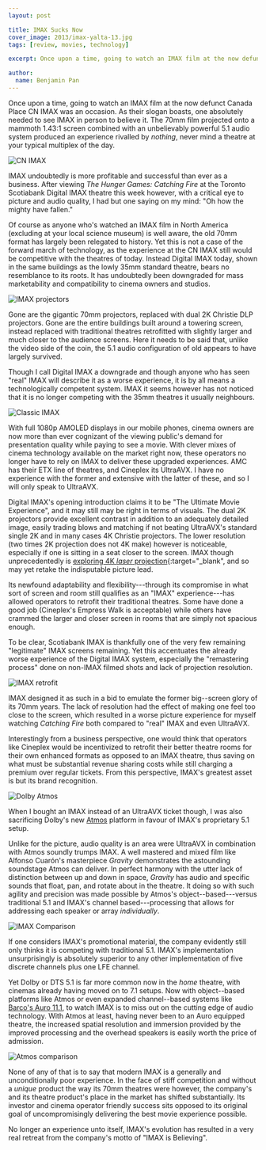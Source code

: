 ```yaml
---
layout: post

title: IMAX Sucks Now
cover_image: 2013/imax-yalta-13.jpg
tags: [review, movies, technology]

excerpt: Once upon a time, going to watch an IMAX film at the now defunct Canada Place CN IMAX was an occasion. After viewing *The Hunger Games Catching Fire* at the Toronto Scotiabank Digital IMAX theatre this week however, with a critical eye to picture and audio quality, I had but one saying on my mind—"Oh how the mighty have fallen."

author:
  name: Benjamin Pan
---
```


Once upon a time, going to watch an IMAX film at the now defunct Canada Place CN IMAX was an occasion. As their slogan boasts, one absolutely needed to see IMAX in person to believe it. The 70mm film projected onto a mammoth 1.43:1 screen combined with an unbelievably powerful 5.1 audio system produced an experience rivalled by *nothing*, never mind a theatre at your typical multiplex of the day.

![CN IMAX](/images/2013/CN_IMAX.jpg)

IMAX undoubtedly is more profitable and successful than ever as a business. After viewing *The Hunger Games: Catching Fire* at the Toronto Scotiabank Digital IMAX theatre this week however, with a critical eye to picture and audio quality, I had but one saying on my mind: "Oh how the mighty have fallen."

Of course as anyone who's watched an IMAX film in North America (excluding at your local science museum) is well aware, the old 70mm format has largely been relegated to history. Yet this is not a case of the forward march of technology, as the experience at the CN IMAX still would be competitive with the theatres of today. Instead Digital IMAX today, shown in the same buildings as the lowly 35mm standard theatre, bears no resemblance to its roots. It has undoubtedly been downgraded for mass marketability and compatibility to cinema owners and studios.

![IMAX projectors](/images/2013/IMAX_projectors.jpg)

Gone are the gigantic 70mm projectors, replaced with dual 2K Christie DLP projectors. Gone are the entire buildings built around a towering screen, instead replaced with traditional theatres retrofitted with slightly larger and much closer to the audience screens. Here it needs to be said that, unlike the video side of the coin, the 5.1 audio configuration of old appears to have largely survived.

Though I call Digital IMAX a downgrade and though anyone who has seen "real" IMAX will describe it as a worse experience, it is by all means a technologically competent system. IMAX it seems however has not noticed that it is no longer competing with the 35mm theatres it usually neighbours.

![Classic IMAX](/images/2013/msi_imax.JPG)

With full 1080p AMOLED displays in our mobile phones, cinema owners are now more than ever cognizant of the viewing public's demand for presentation quality while paying to see a movie. With clever mixes of cinema technology available on the market right now, these operators no longer have to rely on IMAX to deliver these upgraded experiences. AMC has their ETX line of theatres, and Cineplex its UltraAVX. I have no experience with the former and extensive with the latter of these, and so I will only speak to UltraAVX.

Digital IMAX's opening introduction claims it to be "The Ultimate Movie Experience", and it may still may be right in terms of visuals. The dual 2K projectors provide excellent contrast in addition to an adequately detailed image, easily trading blows and matching if not beating UltraAVX's standard single 2K and in many cases 4K Christie projectors. The lower resolution (two times 2K projection does not 4K make) however is noticeable, especially if one is sitting in a seat closer to the screen. IMAX though unprecedentedly is [exploring 4K *laser* projection](http://variety.com/2013/film/news/imax-demos-new-laser-technology-to-mostly-bright-reception-1200856572/){:target="_blank", and so may yet retake the indisputable picture lead.

Its newfound adaptability and flexibility---through its compromise in what sort of screen and room still qualifies as an "IMAX" experience---has allowed operators to retrofit their traditional theatres. Some have done a good job (Cineplex's Empress Walk is acceptable) while others have crammed the larger and closer screen in rooms that are simply not spacious enough.

To be clear, Scotiabank IMAX is thankfully one of the very few remaining "legitimate" IMAX screens remaining. Yet this accentuates the already worse experience of the Digital IMAX system, especially the "remastering process" done on non-IMAX filmed shots and lack of projection resolution.

![IMAX retrofit](/images/2013/retrofit.jpg)

IMAX designed it as such in a bid to emulate the former big--screen glory of its 70mm years. The lack of resolution had the effect of making one feel too close to the screen, which resulted in a worse picture experience for myself watching *Catching Fire* both compared to "real" IMAX and even UltraAVX.

Interestingly from a business perspective, one would think that operators like Cineplex would be incentivized to retrofit their better theatre rooms for their own enhanced formats as opposed to an IMAX theatre, thus saving on what must be substantial revenue sharing costs while still charging a premium over regular tickets. From this perspective, IMAX's greatest asset is but its brand recognition.

![Dolby Atmos](/images/2013/Dolby_Atmos.jpg)

When I bought an IMAX instead of an UltraAVX ticket though, I was also sacrificing Dolby's new [Atmos](http://www.dolby.com/us/en/consumer/technology/movie/dolby-atmos.html) platform in favour of IMAX's proprietary 5.1 setup.

Unlike for the picture, audio quality is an area were UltraAVX in combination with Atmos soundly trumps IMAX. A well mastered and mixed film like Alfonso Cuarón's masterpiece *Gravity* demonstrates the astounding soundstage Atmos can deliver. In perfect harmony with the utter lack of distinction between up and down in space, *Gravity* has audio and specific sounds that float, pan, and rotate about in the theatre. It doing so with such agility and precision was made possible by Atmos's object--based---versus traditional 5.1 and IMAX's channel based---processing that allows for addressing each speaker or array *individually*.

![IMAX Comparison](/images/2013/imax_comparison.jpg)

If one considers IMAX's promotional material, the company evidently still only thinks it is competing with traditional 5.1. IMAX's implementation unsurprisingly is absolutely superior to any other implementation of five discrete channels plus one LFE channel.

Yet Dolby or DTS 5.1 is far more common now in the *home* theatre, with cinemas already having moved on to 7.1 setups. Now with object--based platforms like Atmos or even expanded channel--based systems like [Barco's Auro 11.1](http://www.barco.com/en/auro11-1), to watch IMAX is to miss out on the cutting edge of audio technology. With Atmos at least, having never been to an Auro equipped theatre, the increased spatial resolution and immersion provided by the improved processing and the overhead speakers is easily worth the price of admission.

![Atmos comparison](/images/2013/Atmos.gif)

None of any of that is to say that modern IMAX is a generally and unconditionally poor experience. In the face of stiff competition and without a *unique* product the way its 70mm theatres were however, the company's and its theatre product's place in the market has shifted substantially. Its investor and cinema operator friendly success sits opposed to its original goal of uncompromisingly delivering the best movie experience possible.

No longer an experience unto itself, IMAX's evolution has resulted in a very real retreat from the company's motto of "IMAX is Believing".